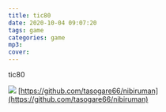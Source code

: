 ```yaml
---
title: tic80
date: 2020-10-04 09:07:20
tags: game
categories: game
mp3:
cover:
---
```


tic80

![](https://raw.githubusercontent.com/tasogare66/nibiruman/master/capture/s02.gif)
[https://github.com/tasogare66/nibiruman](https://github.com/tasogare66/nibiruman)
